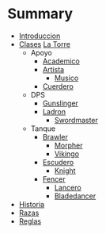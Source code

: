 # Summary

* [Introduccion](introduccion.md)
* [Clases](Clases/Clases.md)
  [La Torre](Clases/La_Torre.md)
  * Apoyo
    * [Academico](Clases/Apoyo/Academico.md)
    * [Artista](Clases/Apoyo/Artista.md)
      * [Musico](Clases/Apoyo/Musico.md)
    * [Cuerdero](Clases/Apoyo/Cuerdero.md)
  * DPS
    * [Gunslinger](Clases/Dps/Gunslinger.md)
    * [Ladron](Clases/Dps/Ladron.md)
      * [Swordmaster](Clases/Dps/Swordmaster.md)
  * Tanque
    * [Brawler](Clases/Tanque/Brawler.md)
      * [Morpher](Clases/Tanque/Morpher.md)
      * [Vikingo](Clases/Tanque/Vikingo.md)
    * [Escudero](Clases/Tanque/Escudero.md)
      * [Knight](Clases/Tanque/Knight.md)
    * [Fencer](Clases/Tanque/Fencer.md)
      * [Lancero](Clases/Tanque/Lancero.md)
      * [Bladedancer](Clases/Tanque/Bladedancer.md)
* [Historia](Historia/Almirantes.md)
* [Razas](Razas/Razas.md)
* [Reglas](Historia/Razas.md)